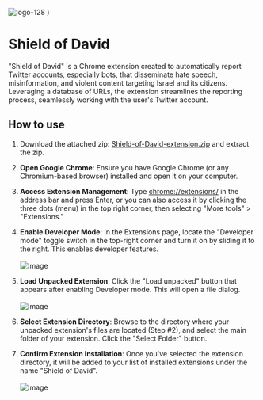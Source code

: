 ![logo-128](https://github.com/shield-of-david/shield-of-david-releases/assets/12860839/1c9551eb-c6c1-4cac-8119-4b97d4de8471)
)
# Shield of David

"Shield of David" is a Chrome extension created to automatically report Twitter accounts, especially bots, that disseminate hate speech, misinformation, and violent content targeting Israel and its citizens. Leveraging a database of URLs, the extension streamlines the reporting process, seamlessly working with the user's Twitter account.

## How to use

1. Download the attached zip: [Shield-of-David-extension.zip](https://github.com/shield-of-david/shield-of-david-releases/releases/download/v1.0.3/Shield-of-David-extension-v1.0.3.zip) and extract the zip.
3. **Open Google Chrome**: Ensure you have Google Chrome (or any Chromium-based browser) installed and open it on your computer.
4. **Access Extension Management**: Type [chrome://extensions/](chrome://extensions/) in the address bar and press Enter, or you can also access it by clicking the three dots (menu) in the top right corner, then selecting "More tools" > "Extensions."
5. **Enable Developer Mode**:
   In the Extensions page, locate the "Developer mode" toggle switch in the top-right corner and turn it on by sliding it to the right. This enables developer features.
   <br/><br/>
   ![image](https://github.com/shield-of-david/shield-of-david-releases/assets/12860839/3b626ee9-d70d-42a2-bef0-bd4f7bc58312
)
6. **Load Unpacked Extension**:
   Click the "Load unpacked" button that appears after enabling Developer mode. This will open a file dialog.
   <br/><br/>
   ![image](https://github.com/shield-of-david/shield-of-david-releases/assets/12860839/3bf1188c-ef19-49d1-8b47-73a92d2f4405)

7. **Select Extension Directory**:
   Browse to the directory where your unpacked extension's files are located (Step #2), and select the main folder of your extension. Click the "Select Folder" button.
8. **Confirm Extension Installation**: Once you've selected the extension directory, it will be added to your list of installed extensions under the name "Shield of David".
   <br/><br/>
   ![image](https://github.com/shield-of-david/shield-of-david-releases/assets/12860839/eda5bca4-ae3f-406a-a41c-dfc056a7f86b)

